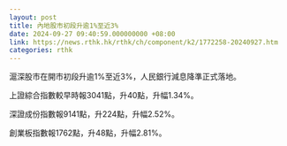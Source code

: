 ```yaml
---
layout: post
title: 內地股市初段升逾1%至近3%
date: 2024-09-27 09:40:59.000000000 +08:00
link: https://news.rthk.hk/rthk/ch/component/k2/1772258-20240927.htm
categories: rthk
---
```


滬深股市在開市初段升逾1%至近3%，人民銀行減息降準正式落地。

上證綜合指數較早時報3041點，升40點，升幅1.34%。

深證成份指數報9141點，升224點，升幅2.52%。

創業板指數報1762點，升48點，升幅2.81%。

